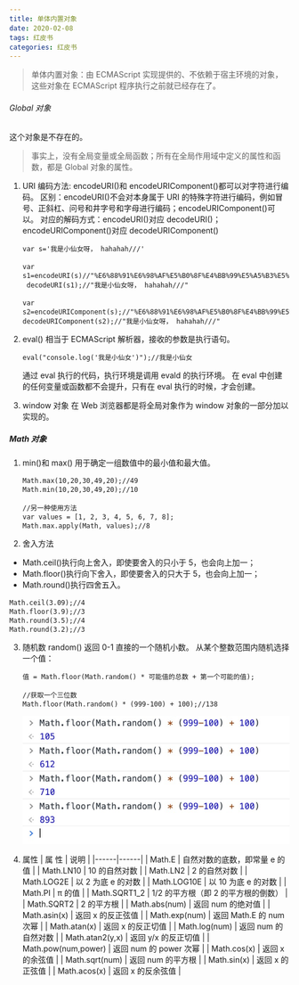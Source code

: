 ```yaml
---
title: 单体内置对象
date: 2020-02-08
tags: 红皮书
categories: 红皮书
---
```


> 单体内置对象：由 ECMAScript 实现提供的、不依赖于宿主环境的对象，这些对象在 ECMAScript 程序执行之前就已经存在了。

###### Global 对象

这个对象是不存在的。

> 事实上，没有全局变量或全局函数；所有在全局作用域中定义的属性和函数，都是 Global 对象的属性。

1. URI 编码方法:
   encodeURI()和 encodeURIComponent()都可以对字符进行编码。
   区别：encodeURI()不会对本身属于 URI 的特殊字符进行编码，例如冒号、正斜杠、问号和井字号和字母进行编码；encodeURIComponent()可以。
   对应的解码方式：encodeURI()对应 decodeURI()；encodeURIComponent()对应 decodeURIComponent()

   ```
   var s='我是小仙女呀， hahahah///'

   var s1=encodeURI(s)//"%E6%88%91%E6%98%AF%E5%B0%8F%E4%BB%99%E5%A5%B3%E5%91%80%EF%BC%8C%20hahahah///"
    decodeURI(s1);//"我是小仙女呀， hahahah///"

   var s2=encodeURIComponent(s);//"%E6%88%91%E6%98%AF%E5%B0%8F%E4%BB%99%E5%A5%B3%E5%91%80%EF%BC%8C%20hahahah%2F%2F%2F"
   decodeURIComponent(s2);//"我是小仙女呀， hahahah///"
   ```

2. eval()
   相当于 ECMAScript 解析器，接收的参数是执行语句。
   ```
   eval("console.log('我是小仙女')");//我是小仙女
   ```
   通过 eval 执行的代码，执行环境是调用 evald 的执行环境。
   在 eval 中创建的任何变量或函数都不会提升，只有在 eval 执行的时候，才会创建。
3. window 对象
   在 Web 浏览器都是将全局对象作为 window 对象的一部分加以实现的。

##### Math 对象

1. min()和 max()
   用于确定一组数值中的最小值和最大值。

   ```
   Math.max(10,20,30,49,20);//49
   Math.min(10,20,30,49,20);//10

   //另一种使用方法
   var values = [1, 2, 3, 4, 5, 6, 7, 8];
   Math.max.apply(Math, values);//8
   ```

2. 舍入方法

- Math.ceil()执行向上舍入，即使要舍入的只小于 5，也会向上加一；
- Math.floor()执行向下舍入，即使要舍入的只大于 5，也会向上加一；
- Math.round()执行四舍五入。

```
Math.ceil(3.09);//4
Math.floor(3.9);//3
Math.round(3.5);//4
Math.round(3.2);//3
```

3. 随机数 random()
   返回 0-1 直接的一个随机小数。
   从某个整数范围内随机选择一个值：

   ```
   值 = Math.floor(Math.random() * 可能值的总数 + 第一个可能的值);

   //获取一个三位数
   Math.floor(Math.random() * (999-100) + 100);//138
   ```

    <img src="./img/random.jpg" />

4. 属性
   | 属 性 | 说明 |
   |------|------|
   | Math.E | 自然对数的底数，即常量 e 的值 |
   | Math.LN10 | 10 的自然对数 |
   | Math.LN2 | 2 的自然对数 |
   | Math.LOG2E | 以 2 为底 e 的对数 |
   | Math.LOG10E | 以 10 为底 e 的对数 |
   | Math.PI | π 的值 |
   | Math.SQRT1_2 | 1/2 的平方根（即 2 的平方根的倒数） |
   | Math.SQRT2 | 2 的平方根 |
   | Math.abs(num) | 返回 num 的绝对值 |
   | Math.asin(x) | 返回 x 的反正弦值 |
   | Math.exp(num) | 返回 Math.E 的 num 次幂 |
   | Math.atan(x) | 返回 x 的反正切值 |
   | Math.log(num) | 返回 num 的自然对数 |
   | Math.atan2(y,x) | 返回 y/x 的反正切值 |
   | Math.pow(num,power) | 返回 num 的 power 次幂 |
   | Math.cos(x) | 返回 x 的余弦值 |
   | Math.sqrt(num) | 返回 num 的平方根 |
   | Math.sin(x) | 返回 x 的正弦值 |
   | Math.acos(x) | 返回 x 的反余弦值 |
